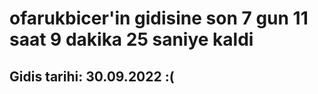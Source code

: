 # ofarukbicer'in gidisine son 7 gun 11 saat 9 dakika 25 saniye kaldi

## Gidis tarihi: 30.09.2022 :(